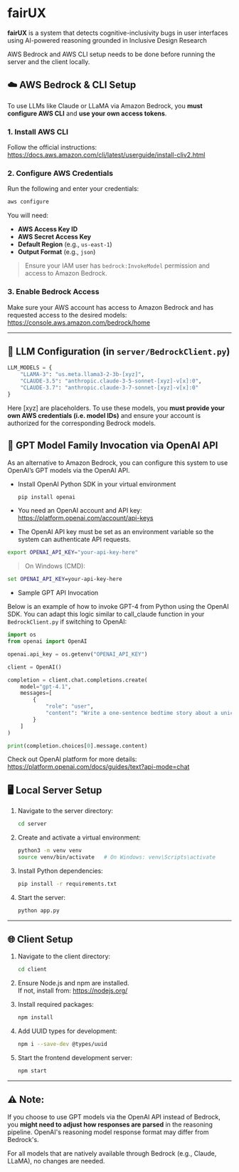 # fairUX

**fairUX** is a system that detects cognitive-inclusivity bugs in user interfaces using AI-powered reasoning grounded in Inclusive Design Research

AWS Bedrock and AWS CLI setup needs to be done before running the server and the client locally.

## ☁️ AWS Bedrock & CLI Setup

To use LLMs like Claude or LLaMA via Amazon Bedrock, you **must configure AWS CLI** and **use your own access tokens**.

### 1. Install AWS CLI

Follow the official instructions: https://docs.aws.amazon.com/cli/latest/userguide/install-cliv2.html

### 2. Configure AWS Credentials

Run the following and enter your credentials:
```bash
aws configure
```

You will need:
- **AWS Access Key ID**
- **AWS Secret Access Key**
- **Default Region** (e.g., `us-east-1`)
- **Output Format** (e.g., `json`)

> Ensure your IAM user has `bedrock:InvokeModel` permission and access to Amazon Bedrock.

### 3. Enable Bedrock Access

Make sure your AWS account has access to Amazon Bedrock and has requested access to the desired models: https://console.aws.amazon.com/bedrock/home

---

## 🧠 LLM Configuration (in `server/BedrockClient.py`)

```python
LLM_MODELS = {
    "LLAMA-3": "us.meta.llama3-2-3b-[xyz]",
    "CLAUDE-3.5": "anthropic.claude-3-5-sonnet-[xyz]-v[x]:0",
    "CLAUDE-3.7": "anthropic.claude-3-7-sonnet-[xyz]-v[x]:0"
}
```

Here [xyz] are placeholders. To use these models, you **must provide your own AWS credentials (i.e. model IDs)** and ensure your account is authorized for the corresponding Bedrock models. 

## 🧠 GPT Model Family Invocation via OpenAI API

As an alternative to Amazon Bedrock, you can configure this system to use OpenAI’s GPT models via the OpenAI API.

- Install OpenAI Python SDK in your virtual environment 
  ```bash
  pip install openai
  ```

- You need an OpenAI account and API key: https://platform.openai.com/account/api-keys

- The OpenAI API key must be set as an environment variable so the system can authenticate API requests.

```bash
export OPENAI_API_KEY="your-api-key-here"
```

> On Windows (CMD):
```cmd
set OPENAI_API_KEY=your-api-key-here
```

- Sample GPT API Invocation

Below is an example of how to invoke GPT-4 from Python using the OpenAI SDK. You can adapt this logic similar to call_claude function in your `BedrockClient.py` if switching to OpenAI:

```python
import os
from openai import OpenAI

openai.api_key = os.getenv("OPENAI_API_KEY")

client = OpenAI()

completion = client.chat.completions.create(
    model="gpt-4.1",
    messages=[
        {
            "role": "user",
            "content": "Write a one-sentence bedtime story about a unicorn."
        }
    ]
)

print(completion.choices[0].message.content)
```

Check out OpenAI platform for more details: https://platform.openai.com/docs/guides/text?api-mode=chat


## 🖥️ Local Server Setup

1. Navigate to the server directory:
   ```bash
   cd server
   ```

2. Create and activate a virtual environment:
   ```bash
   python3 -m venv venv
   source venv/bin/activate   # On Windows: venv\Scripts\activate
   ```

3. Install Python dependencies:
   ```bash
   pip install -r requirements.txt
   ```

4. Start the server:
   ```bash
   python app.py
   ```

---

## 🌐 Client Setup

1. Navigate to the client directory:
   ```bash
   cd client
   ```

2. Ensure Node.js and npm are installed.  
   If not, install from: https://nodejs.org/ 

3. Install required packages:
   ```bash
   npm install
   ```

4. Add UUID types for development:
   ```bash
   npm i --save-dev @types/uuid
   ```

5. Start the frontend development server:
   ```bash
   npm start
   ```

---

## ⚠️ Note: 

If you choose to use GPT models via the OpenAI API instead of Bedrock, you **might need to adjust how responses are parsed** in the reasoning pipeline. OpenAI's reasoning model response format may differ from Bedrock's.

For all models that are natively available through Bedrock (e.g., Claude, LLaMA), no changes are needed.


